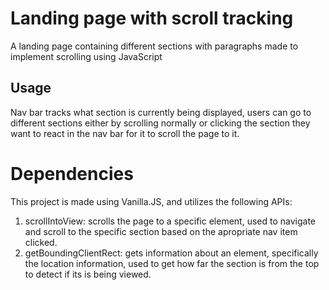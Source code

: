 # Landing page with scroll tracking

A landing page containing different sections with paragraphs made to implement scrolling using JavaScript

## Usage

Nav bar tracks what section is currently being displayed, users can go to different sections either by scrolling normally or clicking the section they want to react in the nav bar for it to scroll the page to it.

# Dependencies

This project is made using Vanilla.JS, and utilizes the following APIs:

1. scrollIntoView: scrolls the page to a specific element, used to navigate and scroll to the specific section based on the apropriate nav item clicked.
2. getBoundingClientRect: gets information about an element, specifically the location information, used to get how far the section is from the top to detect if its is being viewed.
